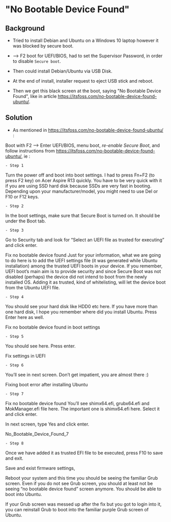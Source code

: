# "No Bootable Device Found"

## Background

- Tried to install Debian and Ubuntu on a Windows 10 laptop however it was blocked by secure boot.

- --> F2 boot for UEFI/BIOS, had to set the Supervisor Password, in order to disable `Secure boot`.

- Then could install Debian/Ubuntu via USB Disk.

- At the end of install, installer request to eject USB stick and reboot.

- Then we get this black screen at the boot, saying "No Bootable Device Found", like in article https://itsfoss.com/no-bootable-device-found-ubuntu/.

## Solution

- As mentioned in https://itsfoss.com/no-bootable-device-found-ubuntu/ : 

Boot with F2 --> Enter UEFI/BIOS, menu boot, *re-enable Secure Boot*, and follow instructions from https://itsfoss.com/no-bootable-device-found-ubuntu/, ie : 

    - Step 1

Turn the power off and boot into boot settings. I had to press Fn+F2 (to press F2 key) on Acer Aspire R13 quickly. You have to be very quick with it if you are using SSD hard disk because SSDs are very fast in booting. Depending upon your manufacturer/model, you might need to use Del or F10 or F12 keys.

    - Step 2
    
In the boot settings, make sure that Secure Boot is turned on. It should be under the Boot tab.

    - Step 3
    
Go to Security tab and look for “Select an UEFI file as trusted for executing” and click enter.

Fix no bootable device found 
Just for your information, what we are going to do here is to add the UEFI settings file (it was generated while Ubuntu installation) among the trusted UEFI boots in your device. If you remember, UEFI boot’s main aim is to provide security and since Secure Boot was not disabled (perhaps) the device did not intend to boot from the newly installed OS. Adding it as trusted, kind of whitelisting, will let the device boot from the Ubuntu UEFI file.

    - Step 4
You should see your hard disk like HDD0 etc here. If you have more than one hard disk, I hope you remember where did you install Ubuntu. Press Enter here as well.

Fix no bootable device found in boot settings

    - Step 5

You should see <EFI> here. Press enter.

Fix settings in UEFI

    - Step 6
You’ll see <Ubuntu> in next screen. Don’t get impatient, you are almost there :)

Fixing boot error after installing Ubuntu

    - Step 7
Fix no bootable device found 
You’ll see shimx64.efi, grubx64.efi and MokManager.efi file here. The important one is shimx64.efi here. Select it and click enter.

In next screen, type Yes and click enter.

No_Bootable_Device_Found_7

    - Step 8
Once we have added it as trusted EFI file to be executed, press F10 to save and exit.

Save and exist firmware settings,
    
Reboot your system and this time you should be seeing the familiar Grub screen. Even if you do not see Grub screen, you should at least not be seeing “no bootable device found” screen anymore. You should be able to boot into Ubuntu.

If your Grub screen was messed up after the fix but you got to login into it, you can reinstall Grub to boot into the familiar purple Grub screen of Ubuntu.
